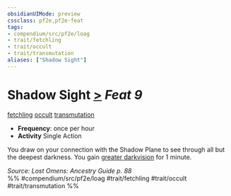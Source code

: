 ```yaml
---
obsidianUIMode: preview
cssclass: pf2e,pf2e-feat
tags:
- compendium/src/pf2e/loag
- trait/fetchling
- trait/occult
- trait/transmutation
aliases: ["Shadow Sight"]
---
```

# Shadow Sight  [>](../../rules/core-rulebook/chapter-9-playing-the-game.md#Actions "Single Action") *Feat 9*  
[fetchling](../../rules/traits/fetchling-b2.md)  [occult](../../rules/traits/occult.md)  [transmutation](../../rules/traits/transmutation.md)  

- **Frequency**: once per hour
- **Activity** Single Action

You draw on your connection with the Shadow Plane to see through all but the deepest darkness. You gain [greater darkvision](../../rules/abilities/darkvision.md) for 1 minute.

*Source: Lost Omens: Ancestry Guide p. 88*  
%% #compendium/src/pf2e/loag #trait/fetchling #trait/occult #trait/transmutation %%